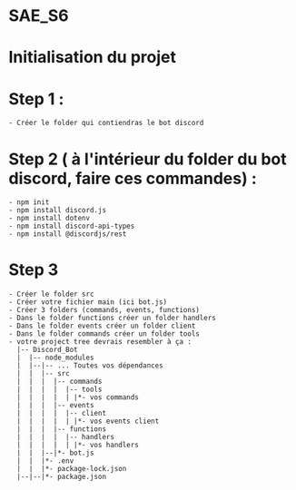 # SAE_S6

# Initialisation du projet
  # Step 1 : 
    - Créer le folder qui contiendras le bot discord
    
  # Step 2 ( à l'intérieur du folder du bot discord, faire ces commandes) : 
    - npm init
    - npm install discord.js
    - npm install dotenv
    - npm install discord-api-types
    - npm install @discordjs/rest

  # Step 3 
    - Créer le folder src 
    - Créer votre fichier main (ici bot.js)
    - Créer 3 folders (commands, events, functions)
    - Dans le folder functions créer un folder handlers
    - Dans le folder events créer un folder client
    - Dans le folder commands créer un folder tools
    - votre project tree devrais resembler à ça : 
      |-- Discord_Bot
      |  |-- node_modules
      |  |--|-- ... Toutes vos dépendances
      |  |  |-- src
      |  |  |  |-- commands
      |  |  |  |  |-- tools
      |  |  |  |  | |*- vos commands
      |  |  |  |-- events
      |  |  |  |  |-- client
      |  |  |  |  | |*- vos events client
      |  |  |  |-- functions
      |  |  |  |  |-- handlers
      |  |  |  |  | |*- vos handlers
      |  |  |--|*- bot.js
      |  |  |*- .env
      |  |  |*- package-lock.json
      |--|--|*- package.json  

  
  

